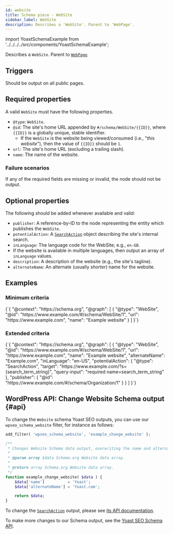 ```yaml
---
id: website
title: Schema piece - WebSite
sidebar_label: WebSite
description: Describes a 'WebSite'. Parent to 'WebPage'.
---
```

import YoastSchemaExample from '../../../../src/components/YoastSchemaExample';

Describes a `WebSite`. Parent to [`WebPage`](webpage.md).

## Triggers
Should be output on all public pages.

## Required properties
A valid `WebSite` must have the following properties.

* `@type`: `WebSite`.
* `@id`: The site's home URL appended by `#/schema/WebSite/{{ID}}`, where `{{ID}}` is a globally unique, stable identifier.
  * If the `WebSite` is the website being viewed/consumed (i.e., "*this website*"), then the value of `{{ID}}` should be `1`.
* `url`: The site's home URL (excluding a trailing slash).
* `name`: The name of the website.

### Failure scenarios
If any of the required fields are missing or invalid, the node should not be output.

## Optional properties
The following should be added whenever available and valid:

* `publisher`: A reference-by-ID to the node representing the entity which publishes the `WebSite`.
* `potentialAction`: A [`SearchAction`](searchaction.md) object describing the site's internal search.
* `inLanguage`: The language code for the WebSite; e.g., `en-GB`.
 * If the website is available in multiple languages, then output an array of `inLanguage` values.
* `description`: A description of the website (e.g., the site's tagline).
* `alternateName`: An alternate (usually _shorter_) name for the website.

## Examples

### Minimum criteria

<YoastSchemaExample>
{`{
      "@context": "https://schema.org",
      "@graph": [
          {
              "@type": "WebSite",
              "@id": "https://www.example.com/#/schema/WebSite/1",
              "url": "https://www.example.com",
              "name": "Example website"
          }
      ]
  }`}
</YoastSchemaExample>

### Extended criteria

<YoastSchemaExample>
{`{
      "@context": "https://schema.org",
      "@graph": [
          {
              "@type": "WebSite",
              "@id": "https://www.example.com/#/schema/WebSite/1",
              "url": "https://www.example.com",
              "name": "Example website",
              "alternateName": "Example.com",
              "inLanguage": "en-US",
              "potentialAction": {
                  "@type": "SearchAction",
                  "target": "https://www.example.com/?s={search_term_string}",
                  "query-input": "required name=search_term_string"
              },
              "publisher": {
                  "@id": "https://www.example.com/#/schema/Organization/1"
              }
          }
      ]
  }`}
</YoastSchemaExample>

## WordPress API: Change Website Schema output {#api}

To change the `Website` schema Yoast SEO outputs, you can use our `wpseo_schema_website` filter, for instance as follows:

```php
add_filter( 'wpseo_schema_website', 'example_change_website' );

/**
 * Changes Website Schema data output, overwriting the name and alternateName.
 *
 * @param array $data Schema.org Website data array.
 *
 * @return array Schema.org Website data array.
 */
function example_change_website( $data ) {
    $data['name']          = 'Yoast';
    $data['alternateName'] = 'Yoast.com';

    return $data;
}
```

To change the [`SearchAction`](searchaction.md) output, please see [its API documentation](searchaction.md#api).

To make more changes to our Schema output, see the [Yoast SEO Schema API](../api.md).
